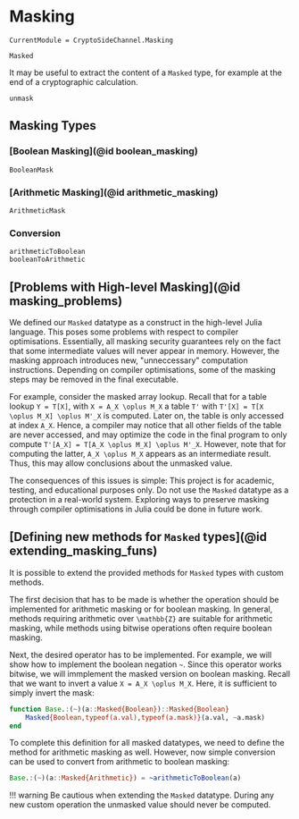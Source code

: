 # Masking

```@meta
CurrentModule = CryptoSideChannel.Masking
```

```@docs
Masked
```

It may be useful to extract the content of a `Masked` type, for example at the end of a cryptographic calculation.
```@docs
unmask
```


## Masking Types

### [Boolean Masking](@id boolean_masking)
```@docs
BooleanMask
```

### [Arithmetic Masking](@id arithmetic_masking)
```@docs
ArithmeticMask
```

### Conversion
```@docs
arithmeticToBoolean
booleanToArithmetic
```

## [Problems with High-level Masking](@id masking_problems)
We defined our `Masked` datatype as a construct in the high-level Julia language. This poses some problems with respect to compiler optimisations.
Essentially, all masking security guarantees rely on the fact that some intermediate values will never appear in memory. However, the masking approach introduces new, "unneccessary" computation instructions. Depending on compiler optimisations, some of the masking steps may be removed in the final executable.

For example, consider the masked array lookup. Recall that for a table lookup ``Y = T[X]``, with ``X = A_X \oplus M_X`` a table ``T'`` with ``T'[X] = T[X \oplus M_X] \oplus M'_X`` is computed. Later on, the table is only accessed at index ``A_X``. Hence, a compiler may notice that all other fields of the table are never accessed, and may optimize the code in the final program to only compute ``T'[A_X] = T[A_X \oplus M_X] \oplus M'_X``. However, note that for computing the latter, ``A_X \oplus M_X`` appears as an intermediate result. Thus, this may allow conclusions about the unmasked value.

The consequences of this issues is simple: This project is for academic, testing, and educational purposes only. Do not use the `Masked` datatype as a protection in a real-world system. Exploring ways to preserve masking through compiler optimisations in Julia could be done in future work.

## [Defining new methods for `Masked` types](@id extending_masking_funs)
It is possible to extend the provided methods for `Masked` types with custom methods.

The first decision that has to be made is whether the operation should be implemented for arithmetic masking or for boolean masking.
In general, methods requiring arithmetic over ``\mathbb{Z}`` are suitable for arithmetic masking, while methods using bitwise operations often require boolean masking.

Next, the desired operator has to be implemented. For example, we will show how to implement the boolean negation `~`. Since this operator works bitwise, we will immplement the masked version on boolean masking. Recall that we want to invert a value ``X = A_X \oplus M_X``. Here, it is sufficient to simply invert the mask:
```julia
function Base.:(~)(a::Masked{Boolean})::Masked{Boolean}
    Masked{Boolean,typeof(a.val),typeof(a.mask)}(a.val, ~a.mask)
end
```

To complete this definition for all masked datatypes, we need to define the method for arithmetic masking as well. However, now simple conversion can be used to convert from arithmetic to boolean masking:
```julia
Base.:(~)(a::Masked{Arithmetic}) = ~arithmeticToBoolean(a)
```

!!! warning
Be cautious when extending the `Masked` datatype. During any new custom operation the unmasked value should never be computed.